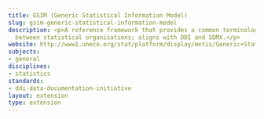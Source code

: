 ```yaml
---
title: GSIM (Generic Statistical Information Model)
slug: gsim-generic-statistical-information-model
description: <p>A reference framework that provides a common terminology acroos and
  between statistical organisations; aligns with DDI and SDMX.</p>
website: http://www1.unece.org/stat/platform/display/metis/Generic+Statistical+Information+Model
subjects:
- general
disciplines:
- statistics
standards:
- ddi-data-documentation-initiative
layout: extension
type: extension
---
```


